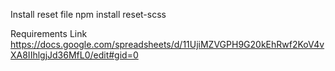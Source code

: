 Install reset file
npm install reset-scss

Requirements Link
https://docs.google.com/spreadsheets/d/11UjiMZVGPH9G20kEhRwf2KoV4vXA8IIhlgjJd36MfL0/edit#gid=0
